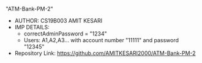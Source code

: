 "ATM-Bank-PM-2" 
* AUTHOR: CS19B003 AMIT KESARI
* IMP DETAILS:
    * correctAdminPassword = "1234"
    * Users: A1,A2,A3... with account number "11111" and password "12345"
* Repository Link: https://github.com/AMITKESARI2000/ATM-Bank-PM-2    
   